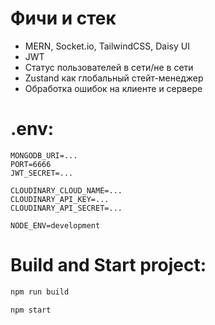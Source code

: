 # Фичи и стек
- MERN, Socket.io, TailwindCSS, Daisy UI
- JWT
- Статус пользователей в сети/не в сети
- Zustand как глобальный стейт-менеджер
- Обработка ошибок на клиенте и сервере 

# .env:
```.env
MONGODB_URI=...
PORT=6666
JWT_SECRET=...

CLOUDINARY_CLOUD_NAME=...
CLOUDINARY_API_KEY=...
CLOUDINARY_API_SECRET=...

NODE_ENV=development
```

# Build and Start project:
```bash
npm run build

npm start
```